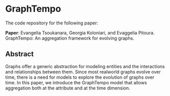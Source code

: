 # GraphTempo
The code repository for the following paper:

**Paper**: Evangelia Tsoukanara, Georgia Koloniari, and Evaggelia Pitoura. GraphTempo: An aggregation framework for evolving graphs.

## Abstract
Graphs offer a generic abstraction for modeling entities and the
interactions and relationships between them. Since most realworld
graphs evolve over time, there is a need for models to
explore the evolution of graphs over time. In this paper, we introduce
the GraphTempo model that allows aggregation both at the
attribute and at the time dimension.
